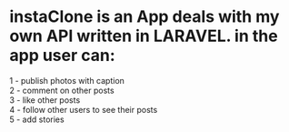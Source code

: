 # instaClone is an App deals with my own API written in LARAVEL. in the app user can: <br />
1 - publish photos with caption <br />
2 - comment on other posts <br />
3 - like other posts <br />
4 - follow other users to see their posts <br />
5 - add stories <br />
